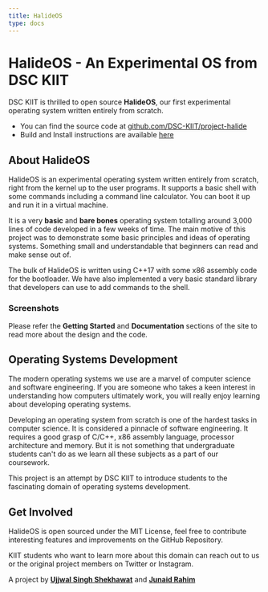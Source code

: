 ```yaml
---
title: HalideOS
type: docs
---
```


#  HalideOS - An Experimental OS from DSC KIIT

DSC KIIT is thrilled to open source **HalideOS**, our first experimental operating system written entirely 
from scratch.

* You can find the source code at [github.com/DSC-KIIT/project-halide](https://github.com/DSC-KIIT/project-halide)
* Build and Install instructions are available [here](/docs/Getting-Started/Running-Halide/)

## About HalideOS

HalideOS is an experimental operating system written entirely from scratch, right from the kernel up to the user programs. It supports 
a basic shell with some commands including a command line calculator. You can boot it up and run it in a virtual machine.

It is a very **basic** and **bare bones** operating system totalling around 3,000 lines of code developed in a few weeks of time. The
main motive of this project was to demonstrate some basic principles and ideas of operating systems. Something small and understandable that
beginners can read and make sense out of.

The bulk of HalideOS is written using C++17 with some x86 assembly code for the bootloader. We have also implemented a very basic standard library
that developers can use to add commands to the shell.

### Screenshots


Please refer the **Getting Started** and **Documentation** sections of the site to read more about the design and the code.

## Operating Systems Development

The modern operating systems we use are a marvel of computer science and software engineering. If you are someone 
who takes a keen interest in understanding how computers ultimately work, you will really enjoy learning about 
developing operating systems. 

Developing an operating system from scratch is one of the hardest tasks in computer science. It is considered a 
pinnacle of software engineering. It requires a good grasp of C/C++, x86 assembly language, processor architecture and memory. 
But it is not something that undergraduate students can't do as we learn all these subjects as a part of our coursework. 

This project is an attempt by DSC KIIT to introduce students to the fascinating domain of operating systems development.

## Get Involved

HalideOS is open sourced under the MIT License, feel free to contribute interesting features and improvements on the 
GitHub Repository.

KIIT students who want to learn more about this domain can reach out to us or the original project members on 
Twitter or Instagram.


A project by [**Ujjwal Singh Shekhawat**](https://twitter.com/UjjwalSinghShe2) and [**Junaid Rahim**](https://twitter.com/junaidrahim31)